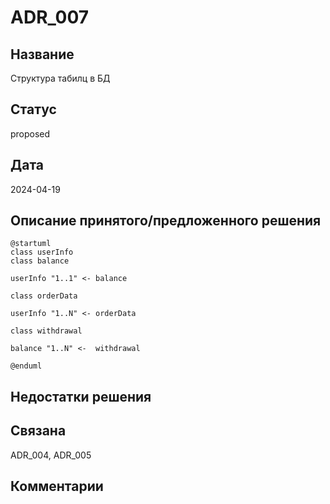 # ADR_007

## Название
Структура табилц в БД

## Статус
proposed

## Дата
2024-04-19

## Описание принятого/предложенного решения
```plantuml
@startuml
class userInfo
class balance

userInfo "1..1" <- balance

class orderData

userInfo "1..N" <- orderData

class withdrawal

balance "1..N" <-  withdrawal

@enduml

```


## Недостатки решения

## Связана
ADR_004, ADR_005

## Комментарии

